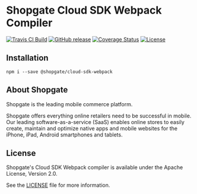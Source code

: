 # Shopgate Cloud SDK Webpack Compiler

[![Travis CI Build](https://travis-ci.org/shopgate/cloud-sdk-webpack.svg?branch=master)](https://travis-ci.org/shopgate/cloud-sdk-webpack)
[![GitHub release](https://img.shields.io/github/release/shopgate/cloud-sdk-webpack.svg)]()
[![Coverage Status](https://coveralls.io/repos/github/shopgate/cloud-sdk-webpack/badge.svg?branch=master)](https://coveralls.io/github/shopgate/cloud-sdk-webpack?branch=master)
[![License](https://img.shields.io/badge/License-Apache%202.0-blue.svg)](https://opensource.org/licenses/Apache-2.0)

## Installation

```
npm i --save @shopgate/cloud-sdk-webpack
```

## About Shopgate

Shopgate is the leading mobile commerce platform.

Shopgate offers everything online retailers need to be successful in mobile. Our leading
software-as-a-service (SaaS) enables online stores to easily create, maintain and optimize native
apps and mobile websites for the iPhone, iPad, Android smartphones and tablets.

## License

Shopgate's Cloud SDK Webpack compiler is available under the Apache License, Version 2.0.

See the [LICENSE](./LICENSE) file for more information.
